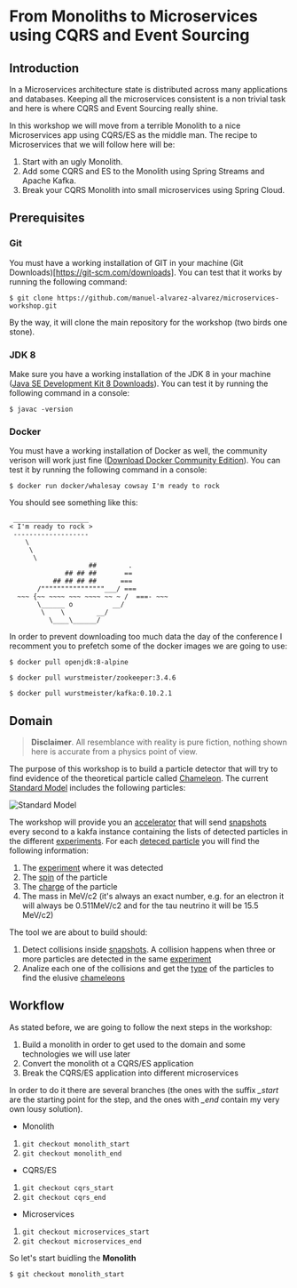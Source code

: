 # From Monoliths to Microservices using CQRS and Event Sourcing

## Introduction

In a Microservices architecture state is distributed across many applications and databases. Keeping all the microservices consistent is a non trivial task and here is where CQRS and Event Sourcing really shine.

In this workshop we will move from a terrible Monolith to a nice Microservices app using CQRS/ES as the middle man. The recipe to Microservices that we will follow here will be:
1. Start with an ugly Monolith.
2. Add some CQRS and ES to the Monolith using Spring Streams and Apache Kafka.
3. Break your CQRS Monolith into small microservices using Spring Cloud.

## Prerequisites

### Git

You must have a working installation of GIT in your machine (Git Downloads)[https://git-scm.com/downloads]. You can test that it works by running the following command:

```shell
$ git clone https://github.com/manuel-alvarez-alvarez/microservices-workshop.git
```

By the way, it will clone the main repository for the workshop (two birds one stone).


### JDK 8

Make sure you have a working installation of the JDK 8 in your machine ([Java SE Development Kit 8 Downloads](http://www.oracle.com/technetwork/java/javase/downloads/jdk8-downloads-2133151.html)). You can test it by running the following command in a console:

```shell
$ javac -version
```

### Docker

You must have a working installation of Docker as well, the community verison will work just fine ([Download Docker Community Edition](https://www.docker.com/community-edition#/download)). You can test it by running the following command in a console:

```shell
$ docker run docker/whalesay cowsay I'm ready to rock
```

You should see something like this:
```
 ___________________
< I'm ready to rock >
 -------------------
    \
     \
      \
                    ##        .
              ## ## ##       ==
           ## ## ## ##      ===
       /""""""""""""""""___/ ===
  ~~~ {~~ ~~~~ ~~~ ~~~~ ~~ ~ /  ===- ~~~
       \______ o          __/
        \    \        __/
          \____\______/
```        

In order to prevent downloading too much data the day of the conference I recomment you to prefetch some of the docker images we are going to use:

```shell
$ docker pull openjdk:8-alpine
```

```shell
$ docker pull wurstmeister/zookeeper:3.4.6
```

```shell
$ docker pull wurstmeister/kafka:0.10.2.1
```

## Domain

> **Disclaimer**. All resemblance with reality is pure fiction, nothing shown here is accurate from a physics point of view.

The purpose of this workshop is to build a particle detector that will try to find evidence of the theoretical particle called [Chameleon](https://en.wikipedia.org/wiki/Chameleon_particle). The current [Standard Model](https://en.wikipedia.org/wiki/Standard_Model) includes the following particles:

![Standard Model](https://upload.wikimedia.org/wikipedia/commons/0/00/Standard_Model_of_Elementary_Particles.svg)

The workshop will provide you an [accelerator](https://github.com/manuel-alvarez-alvarez/microservices-workshop-common/tree/master/accelerator) that will send [snapshots](https://github.com/manuel-alvarez-alvarez/microservices-workshop-common/blob/master/api/src/main/java/es/malvarez/microservices/api/Snapshot.java) every second to a kakfa instance containing the lists of detected particles in the different [experiments](https://github.com/manuel-alvarez-alvarez/microservices-workshop-common/blob/master/api/src/main/java/es/malvarez/microservices/api/Experiment.java). For each [deteced particle](https://github.com/manuel-alvarez-alvarez/microservices-workshop-common/blob/master/api/src/main/java/es/malvarez/microservices/api/DetectedParticle.java) you will find the following information:

1. The  [experiment](https://github.com/manuel-alvarez-alvarez/microservices-workshop-common/blob/master/api/src/main/java/es/malvarez/microservices/api/Experiment.java) where it was detected
2. The [spin](https://github.com/manuel-alvarez-alvarez/microservices-workshop-common/blob/master/api/src/main/java/es/malvarez/microservices/api/Spin.java) of the particle
3.  The [charge](https://github.com/manuel-alvarez-alvarez/microservices-workshop-common/blob/master/api/src/main/java/es/malvarez/microservices/api/Charge.java) of the particle
4.  The mass in MeV/c2 (it's always an exact number, e.g. for an electron it will always be 0.511MeV/c2 and for the tau neutrino it will be 15.5 MeV/c2)

The tool we are about to build should:

1. Detect collisions inside [snapshots](https://github.com/manuel-alvarez-alvarez/microservices-workshop-common/blob/master/api/src/main/java/es/malvarez/microservices/api/Snapshot.java). A collision happens when three or more particles are detected in the same [experiment](https://github.com/manuel-alvarez-alvarez/microservices-workshop-common/blob/master/api/src/main/java/es/malvarez/microservices/api/Experiment.java)
2.  Analize each one of the collisions and get the [type](https://github.com/manuel-alvarez-alvarez/microservices-workshop-common/blob/master/api/src/main/java/es/malvarez/microservices/api/ParticleType.java) of the particles to find the elusive [chameleons](https://en.wikipedia.org/wiki/Chameleon_particle)


## Workflow

As stated before, we are going to follow the next steps in the workshop:

1. Build a monolith in order to get used to the domain and some technologies we will use later
2. Convert the monolith ot a CQRS/ES application
3. Break the CQRS/ES application into different microservices

In order to do it there are several branches (the ones with the suffix *_start* are the starting point for the step, and the ones with *_end* contain my very own lousy solution).

* Monolith
1. ```git checkout monolith_start```
2. ```git checkout monolith_end```
* CQRS/ES
1. ```git checkout cqrs_start```
2. ```git checkout cqrs_end```
* Microservices
1. ```git checkout microservices_start```
2. ```git checkout microservices_end```

So let's start buidling the **Monolith**

```shell
$ git checkout monolith_start
```
